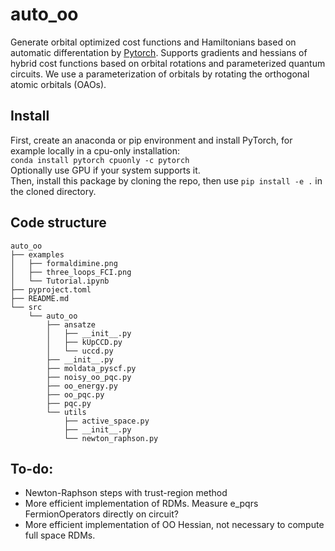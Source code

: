 # auto_oo
Generate orbital optimized cost functions and Hamiltonians based on automatic differentation by [Pytorch](https://pytorch.org/).
Supports gradients and hessians of hybrid cost functions based on orbital rotations and parameterized quantum circuits.
We use a parameterization of orbitals by rotating the orthogonal atomic orbitals (OAOs).

## Install
First, create an anaconda or pip environment and install PyTorch, for example locally in a cpu-only installation:\
`conda install pytorch cpuonly -c pytorch`\
Optionally use GPU if your system supports it.\
Then, install this package by cloning the repo, then use `pip install -e .` in the cloned directory.

## Code structure
```
auto_oo
├── examples
│   ├── formaldimine.png
│   ├── three_loops_FCI.png
│   └── Tutorial.ipynb
├── pyproject.toml
├── README.md
└── src
    └── auto_oo
        ├── ansatze
        │   ├── __init__.py
        │   ├── kUpCCD.py
        │   └── uccd.py
        ├── __init__.py
        ├── moldata_pyscf.py
        ├── noisy_oo_pqc.py
        ├── oo_energy.py
        ├── oo_pqc.py
        ├── pqc.py
        └── utils
            ├── active_space.py
            ├── __init__.py
            └── newton_raphson.py

```

## To-do:
- Newton-Raphson steps with trust-region method
- More efficient implementation of RDMs. Measure e_pqrs FermionOperators directly on circuit?
- More efficient implementation of OO Hessian, not necessary to compute full space RDMs.
